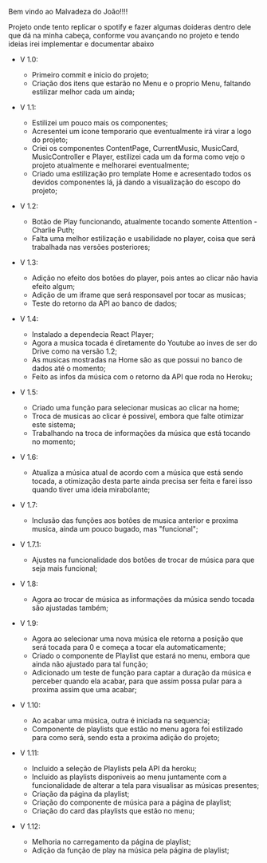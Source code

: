 Bem vindo ao Malvadeza do João!!!!

Projeto onde tento replicar o spotify e fazer algumas doideras dentro dele que dá na minha cabeça, conforme vou avançando no projeto e tendo ideias irei implementar e documentar abaixo


- V 1.0:
  - Primeiro commit e inicio do projeto;
  - Criação dos itens que estarão no Menu e o proprio Menu, faltando estilizar melhor cada um ainda;

- V 1.1:
  - Estilizei um pouco mais os componentes;
  - Acresentei um icone temporario que eventualmente irá virar a logo do projeto;
  - Criei os componentes ContentPage, CurrentMusic, MusicCard, MusicController e Player, estilizei cada um da forma como vejo o projeto atualmente e melhorarei eventualmente;
  - Criado uma estilização pro template Home e acresentado todos os devidos componentes lá, já dando a visualização do escopo do projeto;

- V 1.2:
  - Botão de Play funcionando, atualmente tocando somente Attention - Charlie Puth;
  - Falta uma melhor estilização e usabilidade no player, coisa que será trabalhada nas versões posteriores;

- V 1.3:
  - Adição no efeito dos botões do player, pois antes ao clicar não havia efeito algum;
  - Adição de um iframe que será responsavel por tocar as musicas;
  - Teste do retorno da API ao banco de dados;

- V 1.4:
  - Instalado a dependecia React Player;
  - Agora a musica tocada é diretamente do Youtube ao inves de ser do Drive como na versão 1.2;
  - As musicas mostradas na Home são as que possui no banco de dados até o momento;
  - Feito as infos da música com o retorno da API que roda no Heroku;

- V 1.5:
  - Criado uma função para selecionar musicas ao clicar na home;
  - Troca de musicas ao clicar é possivel, embora que falte otimizar este sistema;
  - Trabalhando na troca de informações da música que está tocando no momento;

- V 1.6:
  - Atualiza a música atual de acordo com a música que está sendo tocada, a otimização desta parte ainda precisa ser feita e farei isso quando tiver uma ideia mirabolante;

- V 1.7:
  - Inclusão das funções aos botões de musica anterior e proxima musica, ainda um pouco bugado, mas "funcional";

- V 1.7.1:
  - Ajustes na funcionalidade dos botões de trocar de música para que seja mais funcional;

- V 1.8:
  - Agora ao trocar de música as informações da música sendo tocada são ajustadas também;

- V 1.9:
  - Agora ao selecionar uma nova música ele retorna a posição que será tocada para 0 e começa a tocar ela automaticamente;
  - Criado o componente de Playlist que estará no menu, embora que ainda não ajustado para tal função;
  - Adicionado um teste de função para captar a duração da música e perceber quando ela acabar, para que assim possa pular para a proxima assim que uma acabar;

- V 1.10:
  - Ao acabar uma música, outra é iniciada na sequencia;
  - Componente de playlists que estão no menu agora foi estilizado para como será, sendo esta a proxima adição do projeto;

- V 1.11:
  - Incluido a seleção de Playlists pela API da heroku;
  - Incluido as playlists disponiveis ao menu juntamente com a funcionalidade de alterar a tela para visualisar as músicas presentes;
  - Criação da página da playlist;
  - Criação do componente de música para a página de playlist;
  - Criação do card das playlists que estão no menu;

- V 1.12:
  - Melhoria no carregamento da página de playlist;
  - Adição da função de play na música pela página de playlist;
